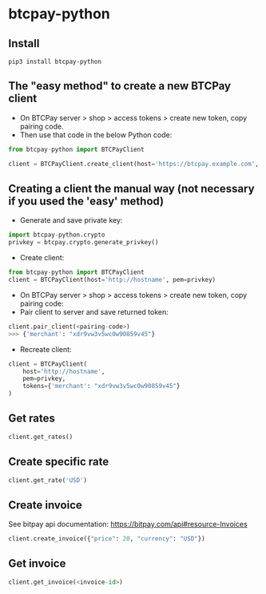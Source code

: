 # btcpay-python

## Install
```shell
pip3 install btcpay-python
```

## The "easy method" to create a new BTCPay client
* On BTCPay server > shop > access tokens > create new token, copy pairing code.
* Then use that code in the below Python code:
```python
from btcpay-python import BTCPayClient

client = BTCPayClient.create_client(host='https://btcpay.example.com', code=<pairing-code>)
```


## Creating a client the manual way (not necessary if you used the 'easy' method)
* Generate and save private key:
```python
import btcpay-python.crypto
privkey = btcpay.crypto.generate_privkey()
```
* Create client:
```python
from btcpay-python import BTCPayClient
client = BTCPayClient(host='http://hostname', pem=privkey)
```
* On BTCPay server > shop > access tokens > create new token, copy pairing code:
* Pair client to server and save returned token:
```python
client.pair_client(<pairing-code>)
>>> {'merchant': "xdr9vw3v5wc0w90859v45"}
```
* Recreate client:
```python
client = BTCPayClient(
    host='http://hostname',
    pem=privkey,
    tokens={'merchant': "xdr9vw3v5wc0w90859v45"}
)
```


## Get rates
```python
client.get_rates()
```


## Create specific rate
```python
client.get_rate('USD')
```


## Create invoice
See bitpay api documentation: https://bitpay.com/api#resource-Invoices
```python
client.create_invoice({"price": 20, "currency": "USD"})
```


## Get invoice
```python
client.get_invoice(<invoice-id>)
```

